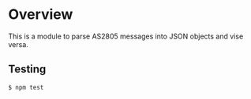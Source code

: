# Overview

This is a module to parse AS2805 messages into JSON objects and vise versa.

## Testing

	$ npm test